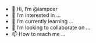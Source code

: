- 👋 Hi, I’m @iampcer
- 👀 I’m interested in ...
- 🌱 I’m currently learning ...
- 💞️ I’m looking to collaborate on ...
- 📫 How to reach me ...

<!---
iampcer/iampcer is a ✨ special ✨ repository because its `README.md` (this file) appears on your GitHub profile.
You can click the Preview link to take a look at your changes.
--->
